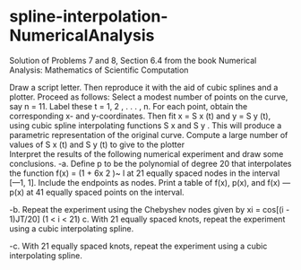 # spline-interpolation-NumericalAnalysis
Solution of Problems 7 and 8, Section 6.4 from the book Numerical Analysis: Mathematics of Scientific Computation

<Section 6.4, Problem 7:>
Draw a script letter. Then reproduce it with the aid of cubic splines and a plotter. Proceed as follows: Select a modest number of points on the curve, say n = 11. Label these t = 1, 2 , . . . , n. For each point, obtain the corresponding x- and y-coordinates. Then fit x = S x (t) and y = S y (t), using cubic spline interpolating functions S x and S y . This will produce a parametric representation of the original curve. Compute a large number of values of S x (t) and S y (t) to give to the plotter

<Section 6.4, Problem 8:>
Interpret the results of the following numerical experiment and draw some conclusions.
-a. Define p to be the polynomial of degree 20 that interpolates the function f(x) = (1 + 6x 2 )~ l at 21 equally spaced nodes in the interval [—1, 1]. Include the endpoints as nodes. Print a table of f(x), p(x), and f(x) — p(x) at 41 equally spaced points on the interval.

-b. Repeat the experiment using the Chebyshev nodes given by xi = cos[(i - 1)JT/20] (1 < i < 21) c. With 21 equally spaced knots, repeat the experiment using a cubic interpolating spline.

-c. With 21 equally spaced knots, repeat the experiment using a cubic interpolating spline.
